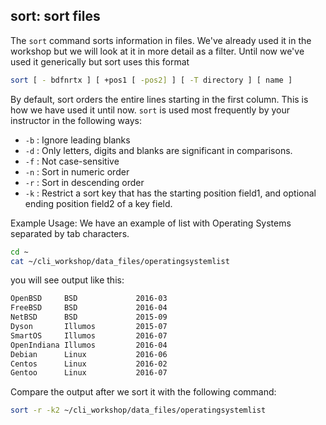 ## sort: sort files

The `sort` command sorts information in files. We've already used it in the workshop but we will look at it in more detail as a filter. Until now we've used it generically but sort uses this format

```bash
sort [ - bdfnrtx ] [ +pos1 [ -pos2] ] [ -T directory ] [ name ]
```
By default, sort orders the entire lines starting in the first column. This is how we have used it until now. `sort` is used most frequently by your instructor in the following ways:

* `-b` : Ignore leading blanks
* `-d` : Only letters, digits and blanks are significant in comparisons.
* `-f` : Not case-sensitive
* `-n` : Sort in numeric order
* `-r` : Sort in descending order
* `-k` : Restrict a sort key that has the starting position field1, and optional ending position field2 of a key field.

Example Usage:
We have an example of list with Operating Systems separated by tab characters.

```bash
cd ~
cat ~/cli_workshop/data_files/operatingsystemlist
```
you will see output like this:

```bash
OpenBSD     BSD             2016-03
FreeBSD     BSD             2016-04
NetBSD      BSD             2015-09
Dyson       Illumos         2015-07
SmartOS     Illumos         2016-07
OpenIndiana Illumos         2016-04
Debian      Linux           2016-06
Centos      Linux           2016-02
Gentoo      Linux           2016-07
```

Compare the output after we sort it with the following command:

```bash
sort -r -k2 ~/cli_workshop/data_files/operatingsystemlist
```
